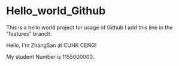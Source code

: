 # Hello_world_Github
This is a hello world project for usage of Github
I add this line in the "features" branch.

Hello, I'm ZhangSan at CUHK CENG!

My student Number is 1155000000.
